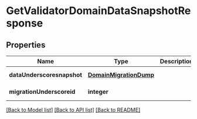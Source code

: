 # GetValidatorDomainDataSnapshotResponse

## Properties
Name | Type | Description | Notes
------------ | ------------- | ------------- | -------------
**dataUnderscoresnapshot** | [**DomainMigrationDump**](DomainMigrationDump.md) |  | [default to null]
**migrationUnderscoreid** | **integer** |  | [default to null]

[[Back to Model list]](../README.md#documentation-for-models) [[Back to API list]](../README.md#documentation-for-api-endpoints) [[Back to README]](../README.md)


